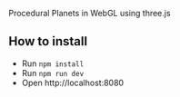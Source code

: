 Procedural Planets in WebGL using three.js

## How to install

* Run `npm install`
* Run `npm run dev`
* Open http://localhost:8080
